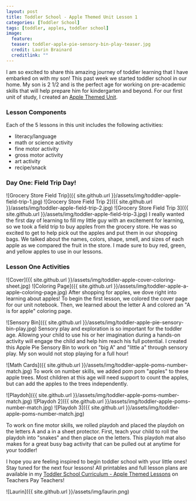 ```yaml
---
layout: post
title: Toddler School - Apple Themed Unit Lesson 1
categories: [Toddler School]
tags: [toddler, apples, toddler school]
image:
  feature: 
  teaser: toddler-apple-pie-sensory-bin-play-teaser.jpg
  credit: Laurin Brainard
  creditlink: ""
---
```

I am so excited to share this amazing journey of toddler learning that I have embarked on with my son! This past week we started toddler school in our home. My son is 2 1/2 and is the perfect age for working on pre-academic skills that will help prepare him for kindergarten and beyond. For our first unit of study, I created an [Apple Themed Unit](http://bit.ly/toddlerapple). 

### Lesson Components
Each of the 5 lessons in this unit includes the following activities:
- literacy/language
- math or science activity
- fine motor activity
- gross motor activity
- art activity
- recipe/snack

### Day One: Field Trip Day!
![Grocery Store Field Trip]({{ site.github.url }}/assets/img/toddler-apple-field-trip-1.jpg)
![Grocery Store Field Trip 2]({{ site.github.url }}/assets/img/toddler-apple-field-trip-2.jpg)
![Grocery Store Field Trip 3]({{ site.github.url }}/assets/img/toddler-apple-field-trip-3.jpg)
I really wanted the first day of learning to fill my little guy with an excitement for learning, so we took a field trip to buy apples from the grocery store. He was so excited to get to help pick out the apples and put them in our shopping bags. We talked about the names, colors, shape, smell, and sizes of each apple as we compared the fruit in the store. I made sure to buy red, green, and yellow apples to use in our lessons.

### Lesson One Activities
![Cover]({{ site.github.url }}/assets/img/toddler-apple-cover-coloring-sheet.jpg)
![Coloring Page]({{ site.github.url }}/assets/img/toddler-apple-a-apple-coloring-page.jpg)
After shopping for apples, we dove right into learning about apples! To begin the first lesson, we colored the cover page for our unit notebook. Then, we learned about the letter A and colored an "A is for apple" coloring page. 

![Sensory Bin]({{ site.github.url }}/assets/img/toddler-apple-pie-sensory-bin-play.jpg)
Sensory play and exploration is so important for the toddler age. Allowing your child to use his or her imagination during a hands-on activity will engage the child and help him reach his full potential. I created this Apple Pie Sensory Bin to work on "big A" and "little a" through sensory play. My son would not stop playing for a full hour! 

![Math Cards]({{ site.github.url }}/assets/img/toddler-apple-poms-number-match.jpg)
To work on number skills, we added pom pom "apples" to these apple trees. Most children at this age will need support to count the apples, but can add the apples to the trees independently. 

![Playdoh]({{ site.github.url }}/assets/img/toddler-apple-poms-number-match.jpg)
![Playdoh 2]({{ site.github.url }}/assets/img/toddler-apple-poms-number-match.jpg)
![Playdoh 3]({{ site.github.url }}/assets/img/toddler-apple-poms-number-match.jpg)

To work on fine motor skills, we rolled playdoh and placed the playdoh on the letters A and a in a sheet protector. First, teach your child to roll the playdoh into "snakes" and then place on the letters. This playdoh mat also makes for a great busy bag activity that can be pulled out at anytime for your toddler!

I hope you are feeling inspired to begin toddler school with your little ones! Stay tuned for the next four lessons! All printables and full lesson plans are available in my [Toddler School Curriculum - Apple Themed Lessons](http://bit.ly/toddlerapple) on Teachers Pay Teachers!

![Laurin]({{ site.github.url }}/assets/img/laurin.png)
